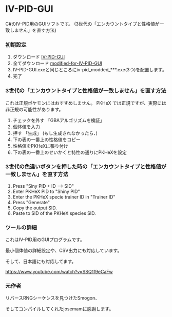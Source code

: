 # IV-PID-GUI
C#のIV-PID用のGUIソフトです。 (3世代の「エンカウントタイプと性格値が一致しません」を直す方法)
### 初期設定
1. ダウンロード [IV-PID-GUI](https://github.com/knms360/IV-PID-GUI/releases/tag/v1.0.0)
2. 全てダウンロード [modified-for-IV-PID-GUI](https://github.com/knms360/modified-for-IV-PID-GUI/releases/tag/v0.1.1-modified)
3. IV-PID-GUI.exeと同じところにiv-pid_modded_\*\*\*.exe(3つ)を配置します。
4. 完了
### 3世代の「エンカウントタイプと性格値が一致しません」を直す方法
これは正規ポケモンにはおすすめしません。 PKHeX では正規ですが、実際には非正規の可能性があります。
1. チェックを外す 「GBAアルゴリズムを検証」
2. 個体値を入力
3. 押す 「生成」
(もし生成されなかったら、)
4. 下の表の一番上の性格値をコピー
5. 性格値をPKHeXに張り付け
6. 下の表の一番上のせいかくと特性の通りにPKHeXを設定
### 3世代の色違いボタンを押した時の「エンカウントタイプと性格値が一致しません」を直す方法
1. Press "Siny PID + ID --> SID"
2. Enter PKHeX PID to "Shiny PID"
3. Enter the PKHeX specie trainer ID in "Trainer ID"
4. Press "Generate"
5. Copy the output SID.
6. Paste to SID of the PKHeX species SID.
### ツールの詳細
これはIV-PID用のGUIプログラムです。

最小個体値の詳細設定や、CSV出力にも対応しています。

そして、日本語にも対応してます。

https://www.youtube.com/watch?v=SSQ1f9eCaFw

### 元作者

リバースRNGシーケンスを見つけたSmogon、

そしてコンパイルしてくれたjosemamに感謝します。
